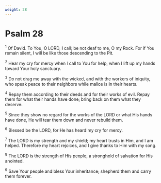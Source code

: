 ```yaml
---
weight: 28
---
```


# Psalm 28

<sup>1</sup> Of David. To You, O LORD, I call; be not deaf to me, O my Rock. For if You remain silent, I will be like those descending to the Pit. 

<sup>2</sup> Hear my cry for mercy when I call to You for help, when I lift up my hands toward Your holy sanctuary. 

<sup>3</sup> Do not drag me away with the wicked, and with the workers of iniquity, who speak peace to their neighbors while malice is in their hearts. 

<sup>4</sup> Repay them according to their deeds and for their works of evil. Repay them for what their hands have done; bring back on them what they deserve. 

<sup>5</sup> Since they show no regard for the works of the LORD or what His hands have done, He will tear them down and never rebuild them. 

<sup>6</sup> Blessed be the LORD, for He has heard my cry for mercy. 

<sup>7</sup> The LORD is my strength and my shield; my heart trusts in Him, and I am helped. Therefore my heart rejoices, and I give thanks to Him with my song. 

<sup>8</sup> The LORD is the strength of His people, a stronghold of salvation for His anointed. 

<sup>9</sup> Save Your people and bless Your inheritance; shepherd them and carry them forever. 


